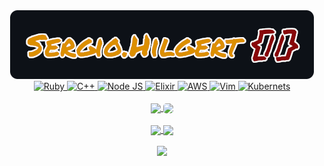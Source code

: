 
<a href="http://sergiohilgert.com" target="_blank">
  <div align="center">
    <img alt="Sergio Hilgert" src="assets/sergio.hilgert.png" />
  </div>
</a>
<div align="center">
  <a href="https://www.ruby-lang.org/en/" target="_blank">
    <img src="https://readme-components.vercel.app/api?component=logo&logo=ruby&text=false&fill=0d1118&svgfill=cc0000" alt="Ruby">
  </a>
  <a href="https://isocpp.org/" target="_blank">
    <img src="https://readme-components.vercel.app/api?component=logo&logo=cplusplus&text=false&fill=0d1118&svgfill=5E97D0" alt="C++">
  </a>
  <a href="https://nodejs.org/en/" target="_blank">
    <img src="https://readme-components.vercel.app/api?component=logo&logo=node.js&text=false&fill=0d1118&svgfill=659b60" alt="Node JS">
  </a>
  <a href="https://elixir-lang.org/" target="_blank">
    <img src="https://readme-components.vercel.app/api?component=logo&logo=elixir&text=false&fill=0d1118&svgfill=811eb6" alt="Elixir">
  </a>
  <a href="https://aws.amazon.com/" target="_blank">
    <img src="https://readme-components.vercel.app/api?component=logo&logo=amazonaws&text=false&fill=0d1118&svgfill=FF9900" alt="AWS">
  </a>
  <a href="https://github.com/vim/vim" target="_blank">
    <img src="https://readme-components.vercel.app/api?component=logo&logo=vim&text=false&fill=0d1118&svgfill=029031&" alt="Vim">
  </a>
  <a href="https://kubernetes.io/" target="_blank">
    <img src="https://readme-components.vercel.app/api?component=logo&logo=kubernetes&text=false&fill=0d1118&svgfill=326ce5&animation=spin" alt="Kubernets">
  </a>
</div>
<br/>
<div align="center">
  <a href="https://github.com/sergio-hilgert" target="_blank">
    <img align="center" height="168em"
      src="https://github-readme-stats.vercel.app/api/top-langs?username=sergio-hilgert&show_icons=true&include_all_commits=true&count_private=true&theme=apprentice&hide_border=true&bg_color=0D1118&layout=compact" />
  </a>
  <a href="https://github.com/sergio-hilgert" target="_blank">
    <img align="center" height="168em" style="border-radius: 5px"
      src="https://github-readme-activity-graph.cyclic.app/graph?username=sergio-hilgert&theme=github" />
  </a>
</div>
<br/>
<div align="center">
  <a href="https://github.com/sergio-hilgert" target="_blank">
    <img align="center" height="165em"
      src="https://github-readme-stats.vercel.app/api?username=sergio-hilgert&show_icons=true&include_all_commits=true&count_private=true&icon_color=dc8f04&hide_border=true&bg_color=0D1117&text_color=fff&title_color=fff" />
  </a>
  <a href="https://github.com/sergio-hilgert" target="_blank">
    <img align="center" height="165em"
      src="https://github-readme-streak-stats.herokuapp.com/?user=sergio-hilgert&theme=black-ice&hide_border=true&stroke=0000&background=0D1118&ring=dc8f04&fire=dc8f04&currStreakLabel=dc8f04" />
  </a>
</div>
<br/>
<div align="center">
  <a href="https://github.com/sergio-hilgert" target="_blank">
    <img
      style="color:white"
      src="https://github-profile-trophy.vercel.app/?username=sergio-hilgert&no-frame=true&margin-w=14&theme=darkhub"/>
  </a>
</div>
